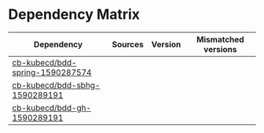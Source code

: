 # Dependency Matrix

Dependency | Sources | Version | Mismatched versions
---------- | ------- | ------- | -------------------
[cb-kubecd/bdd-spring-1590287574](https://github.com/cb-kubecd/bdd-spring-1590287574.git) |  | []() | 
[cb-kubecd/bdd-sbhg-1590289191](https://github.com/cb-kubecd/bdd-sbhg-1590289191.git) |  | []() | 
[cb-kubecd/bdd-gh-1590289191](https://github.com/cb-kubecd/bdd-gh-1590289191.git) |  | []() | 
